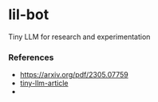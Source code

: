 # lil-bot
Tiny LLM for research and experimentation


### References
- https://arxiv.org/pdf/2305.07759
- [tiny-llm-article](https://www.quantamagazine.org/why-do-researchers-care-about-small-language-models-20250310/)
- 
